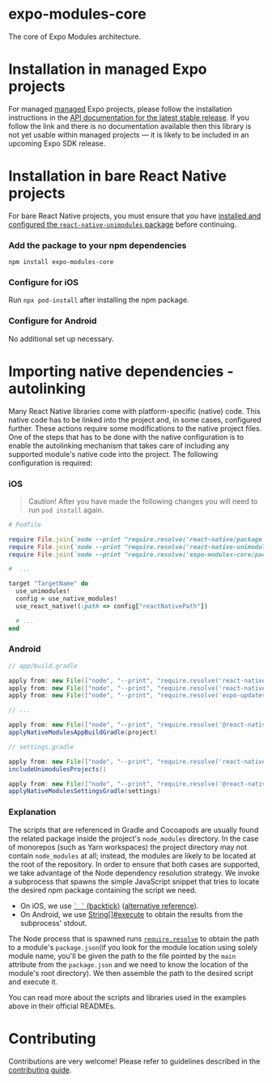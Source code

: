 # expo-modules-core

The core of Expo Modules architecture.

# Installation in managed Expo projects

For managed [managed](https://docs.expo.dev/versions/latest/introduction/managed-vs-bare/) Expo projects, please follow the installation instructions in the [API documentation for the latest stable release](#api-documentation). If you follow the link and there is no documentation available then this library is not yet usable within managed projects &mdash; it is likely to be included in an upcoming Expo SDK release.

# Installation in bare React Native projects

For bare React Native projects, you must ensure that you have [installed and configured the `react-native-unimodules` package](https://github.com/expo/expo/tree/master/packages/react-native-unimodules) before continuing.

### Add the package to your npm dependencies

```
npm install expo-modules-core
```

### Configure for iOS

Run `npx pod-install` after installing the npm package.

### Configure for Android

No additional set up necessary.

# Importing native dependencies - autolinking

Many React Native libraries come with platform-specific (native) code. This native code has to be linked into the project and, in some cases, configured further. These actions require some modifications to the native project files. One of the steps that has to be done with the native configuration is to enable the autolinking mechanism that takes care of including any supported module's native code into the project. The following configuration is required:

### iOS

> Caution! After you have made the following changes you will need to run `pod install` again.

```ruby
# Podfile

require File.join(`node --print "require.resolve('react-native/package.json')"`, "../scripts/react_native_pods")
require File.join(`node --print "require.resolve('react-native-unimodules/package.json')"`, "../cocoapods.rb")
require File.join(`node --print "require.resolve('expo-modules-core/package.json')"`, "../scripts/autolinking")

#  ...

target "TargetName" do
  use_unimodules!
  config = use_native_modules!
  use_react_native!(:path => config["reactNativePath"])

  # ...
end
```

### Android

```groovy
// app/build.gradle

apply from: new File(["node", "--print", "require.resolve('react-native-unimodules/package.json')"].execute().text.trim(), "../gradle.groovy")
apply from: new File(["node", "--print", "require.resolve('react-native/package.json')"].execute().text.trim(), "../react.gradle")
apply from: new File(["node", "--print", "require.resolve('expo-updates/package.json')"].execute().text.trim(), "../scripts/create-manifest-android.gradle")

// ...

apply from: new File(["node", "--print", "require.resolve('@react-native-community/cli-platform-android/package.json"].execute().text.trim(), "../native_modules.gradle");
applyNativeModulesAppBuildGradle(project)
```

```groovy
// settings.gradle

apply from: new File(["node", "--print", "require.resolve('react-native-unimodules/package.json')"].execute().text.trim(), "../gradle.groovy");
includeUnimodulesProjects()

apply from: new File(["node", "--print", "require.resolve('@react-native-community/cli-platform-android/package.json"].execute().text.trim(), "../native_modules.gradle");
applyNativeModulesSettingsGradle(settings)
```

### Explanation

The scripts that are referenced in Gradle and Cocoapods are usually found the related package inside the project's `node_modules` directory. In the case of monorepos (such as Yarn workspaces) the project directory may not contain `node_modules` at all; instead, the modules are likely to be located at the root of the repository. In order to ensure that both cases are supported, we take advantage of the Node dependency resolution strategy. We invoke a subprocess that spawns the simple JavaScript snippet that tries to locate the desired npm package containing the script we need.

- On iOS, we use [`` ` ` `` (backtick)](https://stackoverflow.com/questions/3159945/running-command-line-commands-within-ruby-script) ([alternative reference](https://ruby-doc.org/core-3.0.2/Kernel.html#method-i-60)).
- On Android, we use [String[]#execute](<http://docs.groovy-lang.org/latest/html/groovy-jdk/java/lang/String[].html#execute()>) to obtain the results from the subprocess' stdout.

The Node process that is spawned runs [`require.resolve`](https://nodejs.org/dist/latest-v14.x/docs/api/modules.html#modules_require_resolve_request_options) to obtain the path to a module's `package.json`(if you look for the module location using solely module name, you'll be given the path to the file pointed by the `main` attribute from the `package.json` and we need to know the location of the module's root directory). We then assemble the path to the desired script and execute it.

You can read more about the scripts and libraries used in the examples above in their official READMEs.

# Contributing

Contributions are very welcome! Please refer to guidelines described in the [contributing guide](https://github.com/expo/expo#contributing).
